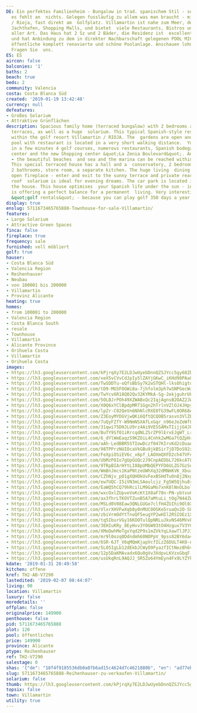 ```yaml
---
DE: Ein perfektes Familienheim - Bungalow in trad. spanischem Stil - sehr gut eingerichtet,
  es fehlt an  nichts. Gelegen fussläufig zu allem was man braucht - mitten in Villamartin
  / Rioja, fast direkt am  Golfplatz. Villamartin ist nahe zum Meer, den Sandstränden,
  Jachthafen, Shopping Malls, und bietet  viele Restaurants, Bistros und Geschäfte
  aller Art. Das Haus hat 2 Sz und 2 Bäder, die Residenz ist  excellent gepflegt,
  und hat Anbindung zu dem in direkter Nachbarschaft gelegenen POOL MICAELA -  eine
  öffentliche komplett renovierte und schöne Poolanlage. Anschauen lohnt sich sehr.
  Fragen Sie  uns.
ES: ES
aircon: false
balconies: '1'
baths: 2
beach: true
beds: 2
community: Valencia
costa: Costa Blanca Süd
created: '2019-01-19 13:42:48'
currency: null
defeatures:
- Großes Solarium
- Attraktive Grünflächen
description: Spacious family home (terraced bungalow) with 2 bedrooms and several
  terraces, as well as a huge  solarium. This typical Spanish-style residence is located
  within the golf resort Villamartin / RIOJA. The  gardens are open and a lovely public
  pool with restaurant is located in a very short walking distance.  You can reach
  in a few minutes 4 golf courses, numerous restaurants, Spanish bodegas, the clubhouse,  fitness
  center and the new Shopping center &quot;La Zenia Boulevard&quot;. And before all
  - the beautiful beaches  and sea and the marina can be reached within 5 minutes.
  This special terraced house has a hall and a  conservatory, 2 bedrooms with terraces,
  2 bathrooms, store room, a separate kitchen. The huge living  dining comes with
  open fireplace - enter and exit to the sunny terrace and private rear garden. A
  roof  solarium is ideal for evening dreams. The car park is located in front of
  the house. This house optimises  your Spanish life under the sun - in and outside
  is offering a perfect balance for a permanent  living. Very interesting also for
  &quot;golf rentals&quot; - because you can play golf 350 days a year. Have a look.
display: true
enslug: 5711673465765888-Townhouse-for-sale-Villamartin/
features:
- Large Solarium
- Attractive Green Spaces
finca: false
fireplace: true
frequency: sale
furnished: voll möbliert
golf: true
hauser:
- Costa Blanca Süd
- Valencia Region
- Reihenhauser
- Neubau
- von 100001 bis 200000
- Villamartin
- Provinz Alicante
heating: true
homes:
- from 100001 to 200000
- Valencia Region
- Costa Blanca South
- resale
- Townhouse
- Villamartin
- Alicante Province
- Orihuela Costa
- Villamartin
- Orihuela Costa
images:
- https://lh3.googleusercontent.com/kPjrqXy7E2LDJwUyebDnnQZSJYcc5gy68ZDktkYPt8S9O4xvND_WxkzxRaA9Hh_k_PDi7C60ADNqOqgeCkk=w640-rj-e30-l100
- https://lh3.googleusercontent.com/xeX5vCVvCdJpIy5lZAYjGKwC_iKHd98PAa8bW5iPXJDgsRgHUtM9ldx2zAmUY_sqOMI7qaxc61oK7kHUZiVHmw=w640-rj-e30-l100
- https://lh3.googleusercontent.com/TwSDDTu-oQfsBbSy7k2wSTQHl-lksOhigtu7PzuLIj3Hh9t5f11mFuE6djkCQf_p-loESwN26cciynPZYikHOg=w640-rj-e30-l100
- https://lh3.googleusercontent.com/tD9-MG5FOGWi8a-7jhfolm3ph7wSNPGecWaX0M3vnBOo7PSWJhD-mjvvv4onGbCLyCjjZrxY_seGzVadctnEHA=w640-rj-e30-l100
- https://lh3.googleusercontent.com/TwYcv6R18Q02Qv32KYMkA-Sg-2ekjguhrULKAiL9kSaVQiOIm4D2VW3jSP-LqovrwKI51W68dA-XusSbKYfd=w640-rj-e30-l100
- https://lh3.googleusercontent.com/5OLBJrPOh49XZWABxQc2IqjAgnsB2OAZ2JWe7wjVEleK_BLXkJqv5Y8bZ5FosYB7Hh-LA-IGnCMn0OiVmUU=w640-rj-e30-l100
- https://lh3.googleusercontent.com/X0Q6xYClBpdpMRT1Ggn2hTrlnVZlOJ4JHpyuR2xxNZUNXQHxYNEkxkxQehBMSC0CselemiefeUfqub5SAl8=w640-rj-e30-l100
- https://lh3.googleusercontent.com/lpZr-C02QeVn6NhNlcRXE0TG39wFL0OR68A3Wz2SRyI_l1x2wO7I_z2HSeBlfhkiMILSObqsNMSjPMNpaCc=w640-rj-e30-l100
- https://lh3.googleusercontent.com/Z3EoyMYDGVjwQKi6QftQCQOB5rasvn3VlZBYpMJ6UChSXszqqZ7Vp7dk9aVBPzyR2dN5rYM_aou9Mqhg2EEg=w640-rj-e30-l100
- https://lh3.googleusercontent.com/7uQyFZfY-W9NmNSXAfLxGqr_n96eJeZeWfLRdU9qItI5__tEge4C5fNq7RaZ8u7REdqazxbG_QhkR522OzORaQ=w640-rj-e30-l100
- https://lh3.googleusercontent.com/31qwi75DHJLU9rz4Ai9VESSAMxTIijjG4JQrwvliACQnjuk3NUDWkyiTIyewPirdKHmyxsO8UZGLHSuGPkNj=w640-rj-e30-l100
- https://lh3.googleusercontent.com/BuTY9Sf01iRrcqdNLZSrZP9lErxEJgWT_LrrM4dr57f8Uu32EOMEtUl-HSBfXLM6hsUwWh_MyYpejZ8pkn57=w640-rj-e30-l100
- https://lh3.googleusercontent.com/6_dYlWmEaqzS9KZOiL4Cnhk2wMGa7tQZpHrSisSeRMDDDy3pHXozFt2HH5gWRZc0vvikdtBluzFb8AMsnqk=w640-rj-e30-l100
- https://lh3.googleusercontent.com/aAh-LedBBR5STIowDczf047KIrvKd2cDuaAbLHpUWWqcFqb-Gem0E8F6SkqO-WcfUkyToTKAE1JEAHe-JNw=w640-rj-e30-l100
- https://lh3.googleusercontent.com/98TPPrzNUIOcaVkGBu9jkBSir7jD7DoS92xOgywtti2sZUKc6ukuK8F5dQ_IzjrrQ9OgvU7GlsCAWTmfF6llrg=w640-rj-e30-l100
- https://lh3.googleusercontent.com/FeXpiOSiEV6c_x6pf_LAOXmQXFD2ch47VFnTRCxcWPW1_F4-DCZsXWnwAsHG3BMchJ8f6dGwAOWrVPB1qOPo=w640-rj-e30-l100
- https://lh3.googleusercontent.com/UbMzP8Io7gUpGUQc2J9CnpAEDbL726kcATLYc4SGHK65u9e1aSZ6LjyVKZ9UrAeL017VM5pMx5G_69QvVMesVg=w640-rj-e30-l100
- https://lh3.googleusercontent.com/9TRpBIArHYtLI88pUMbQEPYFD6ULZG7GzSoUs0Vzrc7SJTrG6fYTHk02NMJrp5Br54L74g07DMTrt0MtDI26-w=w640-rj-e30-l100
- https://lh3.googleusercontent.com/WmBnJmcs1KaPNtzeUWhXq32dMNmKVK_XbuaQkPbxeDxiPapOOmMjQWXC-e3rjdYJN1ZWiX0OJcghIKwvozA=w640-rj-e30-l100
- https://lh3.googleusercontent.com/CZhNjv_pO1gXQHOkUvFexBSHdTuOn8j2Nxg7PZ95sXq0bJdvUJGzCOaclZnGqVYfzLW9fDK0eKtO3jsGDXo=w640-rj-e30-l100
- https://lh3.googleusercontent.com/ew7UQC-I5iVN3mLSAeulcjz_Fg5W5Qjhu8r9qwld26AWegJrBTI-6N-PQvQCqcE6gNJX4KwljNnyz7MO8mDLiA=w640-rj-e30-l100
- https://lh3.googleusercontent.com/EaWQ5hCQ79hRcilLM9GaMo7xnK8lNnOLbolqVTUbG9jDWRKbJ0cfKdZDrTlRQ2GK55uyWGPgukRru49QbMLz=w640-rj-e30-l100
- https://lh3.googleusercontent.com/wxcOxlZUpveVoKcKt1X8aF78n-PN-ybtvu63582sXqBhsGPcAnGSOw1LOe52t_agBDqbMUkFQ39lou8adJfn=w640-rj-e30-l100
- https://lh3.googleusercontent.com/ax3fhrLTKOVTZunB5A7aMtuLi_tOg7N44ZWeyWq8JOEXQQKkI5SjxbpqWjhCN_DLO5g44iNyor5r1F4pBtEs=w640-rj-e30-l100
- https://lh3.googleusercontent.com/MSLd0V08Eaw3QNLGUGe7clfH4ZUIhi9Ol0XcLuHMxt_s4FTsu0PnY4YqrF2V-SgaoEHDYAkblnGyAMscdY1P=w640-rj-e30-l100
- https://lh3.googleusercontent.com/VlxrXHVFwXqb8y0nMUC0OSKe5ruaQv2O-S8zb7jW4vn7jwP8uRwBL5Y0sqnD8G2ygl5_5c5zwm5kexOL_5bpQQ=w640-rj-e30-l100
- https://lh3.googleusercontent.com/zbiVrmOdYtTnoQF5eugYP2wHIl2RSIOEz1XxQ58Z_1qT4gN0o15PFllVEszQsVqUQK57NBG7oL548D_qCCs=w640-rj-e30-l100
- https://lh3.googleusercontent.com/tq5IburVGy16KOOTulQpNRLuJkvNS46MVvEMMjqT1RdrWxLXUXnmcHKKyDmt1-mPxS0QoTSZRmiYOAJo0vJRsw=w640-rj-e30-l100
- https://lh3.googleusercontent.com/3EHIuKRy_8EyHvv3Y0GW93tO4Hzgux7V3Y0irDdt7TYT9wZ1SUn5vitiIiX7P9i5nKnXylYNNvL3C6xkyntB=w640-rj-e30-l100
- https://lh3.googleusercontent.com/XMoDwhMeTgxYqd2P9s1mZVkYqLXawTlJPJ3jWqdBseIyQhKybHkUU2dxUttpE4eV-BoUSa_5KCZM67Y1LyDd=w640-rj-e30-l100
- https://lh3.googleusercontent.com/mr9l0ozq0Ddndmh60NOPpV_9pss82BY6da4DVzPIgB6RK9t2Esh_Nley747_2wGNrjFDZ-KvHF4dLpPZUmns=w640-rj-e30-l100
- https://lh3.googleusercontent.com/6SR-6JT_V6qMQmKjapVcfILzZ6DULT4K0-nSjWzkkDqqRJi_5hsW92sKpL6SnVrfWcd0VMz4JeeLl5dVIIk6Cg=w640-rj-e30-l100
- https://lh3.googleusercontent.com/5L05IgLb12dEkbJCWyO9FyazfICtNez8h6vJlNm51syS-yudc1hjc653O4rT7wLT2IkGoBu0t7FkNHZK7HA=w640-rj-e30-l100
- https://lh3.googleusercontent.com/12p5DaKMAvadx6Qu0gVv3XdpvLKVzxGbqF-lVGAYKZs2szQ4PMI5yHoxdE_HNfT9QOpoke3b4p9VFev8i5w=w640-rj-e30-l100
- https://lh3.googleusercontent.com/usUkqRnL9AQJJ_SR5Zo64YmEyn4Fx9LYZYk1tVRfKMGGyITz8ig7hO_7XsubWWRXba8b1xEZnBEjNsgcXJq8ag=w640-rj-e30-l100
kdate: '2019-01-31 20:49:58'
kitchen: offene
kref: TH2-AB-V7290
lastedited: '2019-02-07 08:44:07'
living: 90
location: Villamartin
luxury: false
moredetails: ''
offplan: false
originalprice: 149900
penthouse: false
pid: 5711673465765888
plot: 120
pool: öffentliches
price: 149900
province: Alicante
ptype: Reihenhauser
ref: TH2-V7290
salestage: 0
shas: '{"de": "18f4f9185536db0a07b6ad15c4624d7c4621880b", "en": "ad77ebbd6f9baf9906c72ed925e22b000f4eef64"}'
slug: 5711673465765888-Reihenhauser-zu-verkaufen-Villamartin/
solarium: false
thumb: https://lh3.googleusercontent.com/kPjrqXy7E2LDJwUyebDnnQZSJYcc5gy68ZDktkYPt8S9O4xvND_WxkzxRaA9Hh_k_PDi7C60ADNqOqgeCkk=w400-h240-n-rj-e30-l100
topsix: false
town: Villamartin
utility: true
---
```

